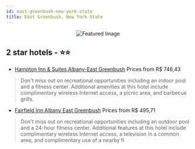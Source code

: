 ```yaml
---
id: east-greenbush-new-york-state
title: East Greenbush, New York State
---
```


<center><img src="https://i.travelapi.com/hotels/16000000/15730000/15725300/15725242/223050bc_z.jpg" alt="Featured Image" /></center>


##  2 star hotels - ⭐️⭐️

-    [Hampton Inn & Suites Albany-East Greenbush](https://us.hurb.com/hotels/east-greenbush/hampton-inn-suites-albany-east-greenbush-JNP-JP01055Q?cmp=18055) Prices from R$ 746,43
   > Don't miss out on recreational opportunities including an indoor pool and a fitness center. Additional amenities at this hotel include complimentary wireless Internet access, a picnic area, and barbecue grills.
-    [Fairfield Inn Albany East Greenbush](https://us.hurb.com/hotels/east-greenbush/fairfield-inn-albany-east-greenbush-JNP-JP065484?cmp=18055) Prices from R$ 495,71
   > Don't miss out on recreational opportunities including an outdoor pool and a 24-hour fitness center. Additional features at this hotel include complimentary wireless Internet access, a television in a common area, and complimentary use of a nearby fi
